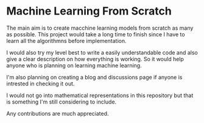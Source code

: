 # Machine Learning From Scratch

The main aim is to create macchine learning models from scratch as many as possible. This project would take a long time to finish since I have to learn all the algorithmns before implementation.

I would also try my level best to write a easily understandable code and also give a clear description on how everything is working. So it would help anyone who is planning on learning machine learning. 

I'm also planning on creating a blog and discussions page if anyone is intrested in checking it out.

I would not go into mathematical representations in this repository but that is something I'm still considering to include.

Any contributions are much appreciated. 
